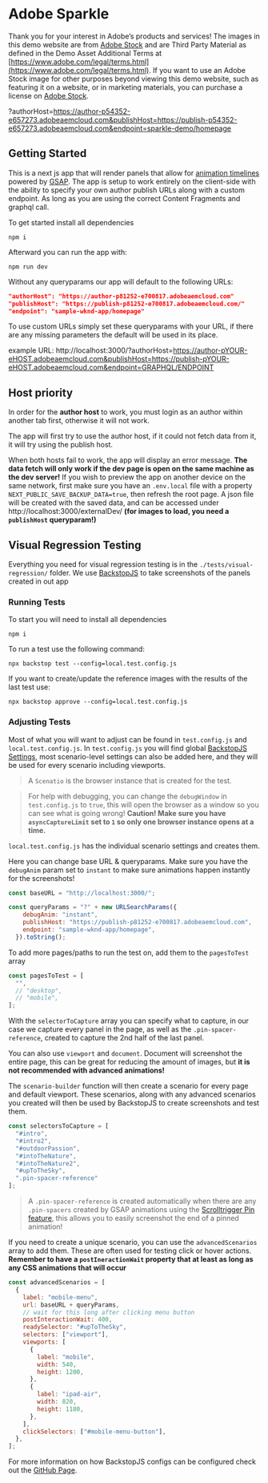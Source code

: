 # Adobe Sparkle

Thank you for your interest in Adobe’s products and services! The images in this demo website are from [Adobe Stock](https://stock.adobe.com/) and are Third Party Material as defined in the Demo Asset Additional Terms at [https://www.adobe.com/legal/terms.html](https://www.adobe.com/legal/terms.html).  If you want to use an Adobe Stock image for other purposes beyond viewing this demo website, such as featuring it on a website, or in marketing materials, you can purchase a license on [Adobe Stock](https://stock.adobe.com/).

?authorHost=https://author-p54352-e657273.adobeaemcloud.com&publishHost=https://publish-p54352-e657273.adobeaemcloud.com&endpoint=sparkle-demo/homepage

## Getting Started

This is a next js app that will render panels that allow for [animation timelines](https://greensock.com/docs/v3/GSAP/Timeline) powered by [GSAP](https://greensock.com/gsap/). The app is setup to work entirely on the client-side with the ability to specify your own author publish URLs along with a custom endpoint. As long as you are using the correct Content Fragments and graphql call.

To get started install all dependencies
```
npm i
```

Afterward you can run the app with:
```
npm run dev
```

Without any queryparams our app will default to the following URLs:
```json
"authorHost": "https://author-p81252-e700817.adobeaemcloud.com"
"publishHost": "https://publish-p81252-e700817.adobeaemcloud.com/"
"endpoint": "sample-wknd-app/homepage"
```

To use custom URLs simply set these queryparams with your URL, if there are any missing parameters the default will be used in its place.

example URL: http://localhost:3000/?authorHost=https://author-pYOUR-eHOST.adobeaemcloud.com&publishHost=https://publish-pYOUR-eHOST.adobeaemcloud.com&endpoint=GRAPHQL/ENDPOINT

## Host priority

In order for the **author host** to work, you must login as an author within another tab first, otherwise it will not work.

The app will first try to use the author host, if it could not fetch data from it, it will try using the publish host.

When both hosts fail to work, the app will display an error message. **The data fetch will only work if the dev page is open on the same machine as the dev server!** If you wish to preview the app on another device on the same network, first make sure you have an `.env.local` file with a property `NEXT_PUBLIC_SAVE_BACKUP_DATA=true`, then refresh the root page. A json file will be created with the saved data, and can be accessed under http://localhost:3000/externalDev/ **(for images to load, you need a `publishHost` queryparam!)**

## Visual Regression Testing

Everything you need for visual regression testing is in the `./tests/visual-regression/` folder. We use [BackstopJS](https://github.com/garris/BackstopJS) to take screenshots of the panels created in out app

### Running Tests
To start you will need to install all dependencies
```
npm i
```

To run a test use the following command:
```
npx backstop test --config=local.test.config.js
```

If you want to create/update the reference images with the results of the last test use:
```
npx backstop approve --config=local.test.config.js
```

### Adjusting Tests

Most of what you will want to adjust can be found in `test.config.js` and `local.test.config.js`. In `test.config.js` you will find global [BackstopJS Settings](https://github.com/garris/BackstopJS#using-backstopjs), most scenario-level settings can also be added here, and they will be used for every scenario including viewports.

> A `Scenatio` is the browser instance that is created for the test.

> For help with debugging, you can change the `debugWindow` in `test.config.js` to `true`, this will open the browser as a window so you can see what is going wrong! **Caution! Make sure you have `asyncCaptureLimit` set to `1` so only one browser instance opens at a time.**

`local.test.config.js` has the individual scenario settings and creates them. 

Here you can change base URL & queryparams. Make sure you have the `debugAnim` param set to `instant` to make sure animations happen instantly for the screenshots!

```js
const baseURL = "http://localhost:3000/";

const queryParams = "?" + new URLSearchParams({
    debugAnim: "instant",
    publishHost: "https://publish-p81252-e700817.adobeaemcloud.com",
    endpoint: "sample-wknd-app/homepage",
  }).toString();
```

To add more pages/paths to run the test on, add them to the `pagesToTest` array 
```js
const pagesToTest = [
  "",
  // "desktop",
  // "mobile",
];
```

With the `selectorToCapture` array you can specify what to capture, in our case we capture every panel in the page, as well as the `.pin-spacer-reference`, created to capture the 2nd half of the last panel. 

You can also use `viewport` and `document`. Document will screenshot the entire page, this can be great for reducing the amount of images, but **it is not recommended with advanced animations!**

The `scenario-builder` function will then create a scenario for every page and default viewport. These scenarios, along with any advanced scenarios you created will then be used by BackstopJS to create screenshots and test them.
```js
const selectorsToCapture = [
  "#intro",
  "#intro2",
  "#outdoorPassion",
  "#intoTheNature",
  "#intoTheNature2",
  "#upToTheSky",
  ".pin-spacer-reference"
];
```

> A `.pin-spacer-reference` is created automatically when there are any `.pin-spacers` created by GSAP animations using the [Scrolltrigger Pin feature](https://greensock.com/docs/v3/Plugins/ScrollTrigger), this allows you to easily screenshot the end of a pinned animation!

If you need to create a unique scenario, you can use the `advancedScenarios` array to add them. These are often used for testing click or hover actions. **Remember to have a `postIneractionWait` property that at least as long as any CSS animations that will occur**

```js
const advancedScenarios = [
  {
    label: "mobile-menu",
    url: baseURL + queryParams,
    // wait for this long after clicking menu button
    postInteractionWait: 400,
    readySelector: "#upToTheSky",
    selectors: ["viewport"],
    viewports: [
      {
        label: "mobile",
        width: 540,
        height: 1200,
      },
      {
        label: "ipad-air",
        width: 820,
        height: 1180,
      },
    ],
    clickSelectors: ["#mobile-menu-button"],
  },
];
```

For more information on how BackstopJS configs can be configured check out the [GitHub Page](https://github.com/garris/BackstopJS#using-backstopjs).
